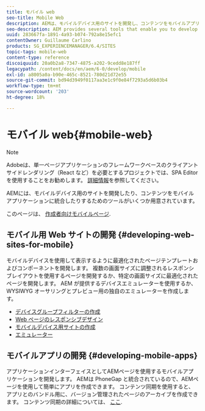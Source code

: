```yaml
---
title: モバイル web
seo-title: Mobile Web
description: AEMは、モバイルデバイス用のサイトを開発し、コンテンツをモバイルアプリケーションに統合するためのツールを提供します。
seo-description: AEM provides several tools that enable you to develop sites for mobile devices and to integrate your content into mobile applications
uuid: 283667fa-1891-4a93-b074-792a8e15efc1
contentOwner: Guillaume Carlino
products: SG_EXPERIENCEMANAGER/6.4/SITES
topic-tags: mobile-web
content-type: reference
discoiquuid: 20a0b2a8-7347-4875-a202-9cedd8e187ff
legacypath: /content/docs/en/aem/6-0/develop/mobile
exl-id: a8005a0a-b90e-465c-8521-780d21d72e55
source-git-commit: bd94d3949f0117aa3e1c9f0e84f7293a5d6b03b4
workflow-type: tm+mt
source-wordcount: '203'
ht-degree: 18%

---
```


# モバイル web{#mobile-web}

>[!NOTE]
>
>Adobeは、単一ページアプリケーションのフレームワークベースのクライアントサイドレンダリング（React など）を必要とするプロジェクトでは、SPA Editor を使用することをお勧めします。 [詳細情報](/help/sites-developing/spa-overview.md)を参照してください。

AEMには、モバイルデバイス用のサイトを開発したり、コンテンツをモバイルアプリケーションに統合したりするためのツールがいくつか用意されています。

このページは、 [作成者向けモバイルページ](/help/sites-authoring/mobile.md).

## モバイル用 Web サイトの開発 {#developing-web-sites-for-mobile}

モバイルデバイスを使用して表示するように最適化されたページテンプレートおよびコンポーネントを開発します。 複数の画面サイズに調整されるレスポンシブレイアウトを使用するページを開発するか、特定の画面サイズに最適化されたページを開発します。 AEM が提供するデバイスエミュレーターを使用するか、WYSIWYG オーサリングとプレビュー用の独自のエミュレーターを作成します。

* [デバイスグループフィルターの作成](/help/sites-developing/groupfilters.md)
* [Web ページのレスポンシブデザイン](/help/sites-developing/responsive.md)
* [モバイルデバイス用サイトの作成](/help/sites-developing/mobile.md)
* [エミュレーター](/help/sites-developing/emulators.md)

## モバイルアプリの開発 {#developing-mobile-apps}

アプリケーションインターフェイスとしてAEMページを使用するモバイルアプリケーションを開発します。 AEMは PhoneGap と統合されているので、AEMページを使用して簡単にアプリを作成できます。 コンテンツ同期を使用すると、アプリとのバンドル用に、バージョン管理されたページのアーカイブを作成できます。 コンテンツ同期の詳細については、 [ここ](/help/mobile/phonegap-contentsync.md).
